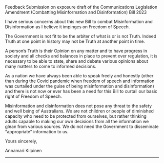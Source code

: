Feedback Submission on exposure draft of the Communications Legislation Amendment
(Combatting Misinformation and Disinformation) Bill 2023

I have serious concerns about this new Bill to combat Misinformation and Disinformation as
I believe it impinges on Freedom of Speech.

The Government is not fit to be the arbiter of what is or is not Truth. Indeed Truth at one
point in history may not be Truth at another point in time.

A person’s Truth is their Opinion on any matter and to have progress in society and all
checks and balances in place to prevent over regulation, it is necessary to be able to state,
share and debate various opinions about many matters to come to informed decisions.

As a nation we have always been able to speak freely and honestly (other than during the
Covid pandemic when freedom of speech and information was curtailed under the guise of
being misinformation and disinformation) and there is not now or ever has been a need for
this Bill to curtail our basic right of Freedom of Speech.

Misinformation and disinformation does not pose any threat to the safety and well being of
Australians. We are not children or people of diminished capacity who need to be
protected from ourselves, but rather thinking adults capable to making our own decisions
from all the information we glean from various sources. We do not need the Government
to disseminate “appropriate” information to us.

Yours sincerely,

Annamari Kilpinen


-----

